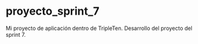 # proyecto_sprint_7
Mi proyecto de aplicación dentro de TripleTen. Desarrollo del proyecto del sprint 7.
